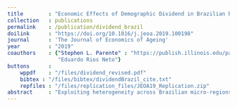 ```yaml
---
title        : "Economic Effects of Demographic Dividend in Brazilian Regions"
collection   : publications
permalink    : /publication/dividend_brazil
doilink      : "https://doi.org/10.1016/j.jeoa.2019.100198"
journal      : 'The Journal of Economics of Ageing'
year         : "2019"
coauthors    : {"Stephen L. Parente" : "https://publish.illinois.edu/parente/",
                "Eduardo Rios Neto"}
buttons      : 
    wppdf    : "/files/dividend_revised.pdf"
    bibtex : "/files/bibtex/dividendBrazil_cite.txt"
    repfiles : "/files/replication_files/JEOA19_Replication.zip"
abstract     : "Exploiting heterogeneity across Brazilian micro-regions over the 1970–2000 period, this paper examines whether the demographic dividend extends beyond a pure accounting effect. Using a Sys-GMM approach, it finds evidence that changes in age structure have only pure accounting effects after controlling for human capital. Therefore, in the case of Brazilian micro-regions, there is a second demographic dividend, which is associated with education. This second dividend is the far more important of the two dividends in terms of economic growth. In a counterfactual exercise, we show that the accounting effect is responsible for less that 10% of the income gap between the poorest and richest regions in Brazil."    
---
```

